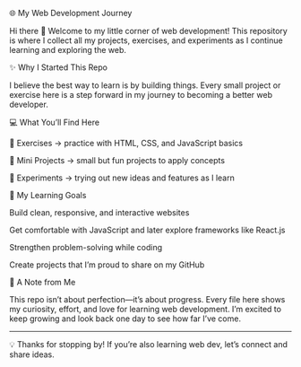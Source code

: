🌐 My Web Development Journey

Hi there 👋 Welcome to my little corner of web development!
This repository is where I collect all my projects, exercises, and experiments as I continue learning and exploring the web.

✨ Why I Started This Repo

I believe the best way to learn is by building things. Every small project or exercise here is a step forward in my journey to becoming a better web developer.

💻 What You’ll Find Here

📝 Exercises → practice with HTML, CSS, and JavaScript basics

🎨 Mini Projects → small but fun projects to apply concepts

🚀 Experiments → trying out new ideas and features as I learn


🎯 My Learning Goals

Build clean, responsive, and interactive websites

Get comfortable with JavaScript and later explore frameworks like React.js

Strengthen problem-solving while coding

Create projects that I’m proud to share on my GitHub


🌟 A Note from Me

This repo isn’t about perfection—it’s about progress. Every file here shows my curiosity, effort, and love for learning web development. I’m excited to keep growing and look back one day to see how far I’ve come.


---

💡 Thanks for stopping by! If you’re also learning web dev, let’s connect and share ideas.
